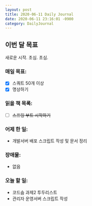 ```yaml
---
layout: post
title: 2020-06-11 Daily Journal
date: 2020-06-11 23:16:01 -0900
category: DailyJournal
---
```


## 이번 달 목표
새로운 시작. 초심. 초심.

### 매일 목표:
- [x] 스쿼트 50개 이상
- [x] 명상하기

### 읽을 책 목록:
- [ ] ~~스프링 부트 시작하기~~

### 어제 한 일:
* 개발서버 배포 스크립트 작성 및 문서 정리

### 장애물:
* 없음

### 오늘 할 일:
* 코드숨 과제2 투두리스트
* 관리자 운영서버 스크립트 작성